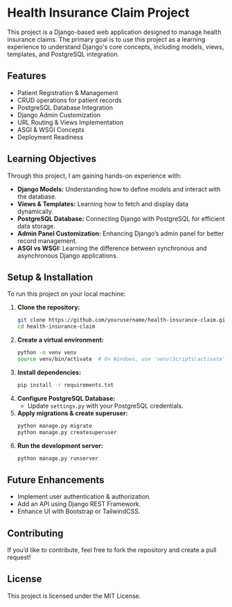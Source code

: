 # Health Insurance Claim Project

This project is a Django-based web application designed to manage health insurance claims. The primary goal is to use this project as a learning experience to understand Django's core concepts, including models, views, templates, and PostgreSQL integration.

## Features
- Patient Registration & Management
- CRUD operations for patient records
- PostgreSQL Database Integration
- Django Admin Customization
- URL Routing & Views Implementation
- ASGI & WSGI Concepts
- Deployment Readiness

## Learning Objectives
Through this project, I am gaining hands-on experience with:
- **Django Models:** Understanding how to define models and interact with the database.
- **Views & Templates:** Learning how to fetch and display data dynamically.
- **PostgreSQL Database:** Connecting Django with PostgreSQL for efficient data storage.
- **Admin Panel Customization:** Enhancing Django’s admin panel for better record management.
- **ASGI vs WSGI:** Learning the difference between synchronous and asynchronous Django applications.


## Setup & Installation
To run this project on your local machine:

1. **Clone the repository:**
   ```bash
   git clone https://github.com/yourusername/health-insurance-claim.git
   cd health-insurance-claim
   ```
2. **Create a virtual environment:**
   ```bash
   python -m venv venv
   source venv/bin/activate  # On Windows, use 'venv\Scripts\activate'
   ```
3. **Install dependencies:**
   ```bash
   pip install -r requirements.txt
   ```
4. **Configure PostgreSQL Database:**
   - Update `settings.py` with your PostgreSQL credentials.
5. **Apply migrations & create superuser:**
   ```bash
   python manage.py migrate
   python manage.py createsuperuser
   ```
6. **Run the development server:**
   ```bash
   python manage.py runserver
   ```
## Future Enhancements
- Implement user authentication & authorization.
- Add an API using Django REST Framework.
- Enhance UI with Bootstrap or TailwindCSS.

## Contributing
If you’d like to contribute, feel free to fork the repository and create a pull request!

## License
This project is licensed under the MIT License.

